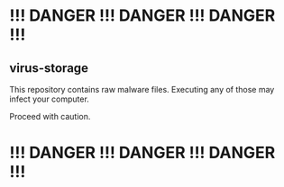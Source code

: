 # !!! DANGER !!! DANGER !!! DANGER !!!

## virus-storage

This repository contains raw malware files. Executing any of those may infect your computer.

Proceed with caution.

# !!! DANGER !!! DANGER !!! DANGER !!!
